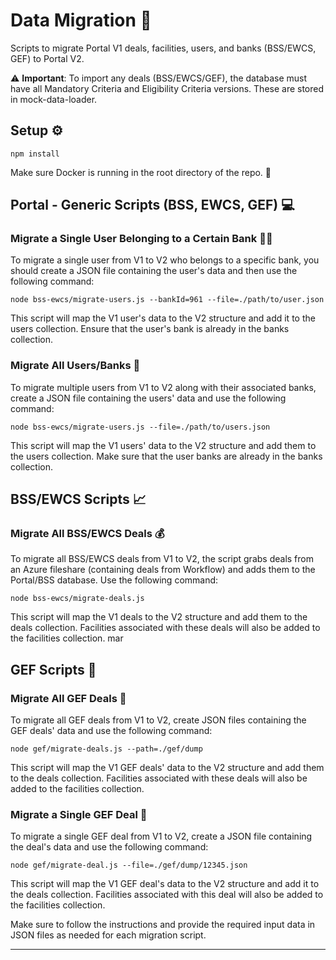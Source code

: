 # Data Migration :rocket:

Scripts to migrate Portal V1 deals, facilities, users, and banks
(BSS/EWCS, GEF) to Portal V2.

:warning: **Important**: To import any deals (BSS/EWCS/GEF), the database
must have all Mandatory Criteria and Eligibility Criteria versions. These
are stored in mock-data-loader.

## Setup :gear:

```shell
npm install
```

Make sure Docker is running in the root directory of the repo. :whale:

## Portal - Generic Scripts (BSS, EWCS, GEF) :computer:

### Migrate a Single User Belonging to a Certain Bank :man_technologist:

To migrate a single user from V1 to V2 who belongs to a specific bank,
you should create a JSON file containing the user's data and then use
the following command:

```shell
node bss-ewcs/migrate-users.js --bankId=961 --file=./path/to/user.json
```

This script will map the V1 user's data to the V2 structure and add it
to the users collection. Ensure that the user's bank is already in the
banks collection.

### Migrate All Users/Banks :busts_in_silhouette:

To migrate multiple users from V1 to V2 along with their associated
banks, create a JSON file containing the users' data and use the
following command:

```shell
node bss-ewcs/migrate-users.js --file=./path/to/users.json
```

This script will map the V1 users' data to the V2 structure and add
them to the users collection. Make sure that the user banks are already
in the banks collection.

## BSS/EWCS Scripts :chart_with_upwards_trend:

### Migrate All BSS/EWCS Deals :moneybag:

To migrate all BSS/EWCS deals from V1 to V2, the script grabs deals
from an Azure fileshare (containing deals from Workflow) and adds them
to the Portal/BSS database. Use the following command:

```shell
node bss-ewcs/migrate-deals.js
```

This script will map the V1 deals to the V2 structure and add them to
the deals collection. Facilities associated with these deals will also
be added to the facilities collection.
mar

## GEF Scripts :rocket:

### Migrate All GEF Deals :money_with_wings:

To migrate all GEF deals from V1 to V2, create JSON files containing
the GEF deals' data and use the following command:

```shell
node gef/migrate-deals.js --path=./gef/dump
```

This script will map the V1 GEF deals' data to the V2 structure and add
them to the deals collection. Facilities associated with these deals
will also be added to the facilities collection.

### Migrate a Single GEF Deal :page_facing_up:

To migrate a single GEF deal from V1 to V2, create a JSON file
containing the deal's data and use the following command:

```shell
node gef/migrate-deal.js --file=./gef/dump/12345.json
```

This script will map the V1 GEF deal's data to the V2 structure and add
it to the deals collection. Facilities associated with this deal will
also be added to the facilities collection.

Make sure to follow the instructions and provide the required input data
in JSON files as needed for each migration script.

---
